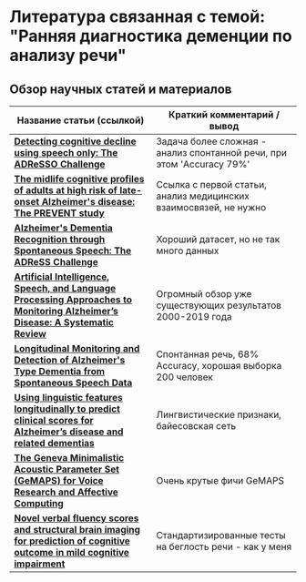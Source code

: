 # Литература связанная с темой: "Ранняя диагностика деменции по анализу речи"

## Обзор научных статей и материалов

| Название статьи (ссылкой) | Краткий комментарий / вывод |
|---------------------------|----------------------------|
| **[Detecting cognitive decline using speech only: The ADReSSO Challenge](https://www.medrxiv.org/content/10.1101/2021.03.24.21254263v2.full-text)** | Задача более сложная - анализ спонтанной речи, при этом 'Accuracy 79%' |
| **[The midlife cognitive profiles of adults at high risk of late-onset Alzheimer's disease: The PREVENT study](https://www.sciencedirect.com/science/article/abs/pii/S1552526017300936)** | Ссылка с первой статьи, анализ медицинских взаимосвязей, не нужно |
| **[Alzheimer's Dementia Recognition through Spontaneous Speech: The ADReSS Challenge](https://arxiv.org/abs/2004.06833)** | Хороший датасет, но не так много данных |
| **[Artificial Intelligence, Speech, and Language Processing Approaches to Monitoring Alzheimer’s Disease: A Systematic Review](https://journals.sagepub.com/doi/full/10.3233/JAD-200888)** | Огромный обзор уже существующих результатов 2000-2019 года|
| **[Longitudinal Monitoring and Detection of Alzheimer's Type Dementia from Spontaneous Speech Data](https://ieeexplore.ieee.org/abstract/document/8104154)** | Спонтанная речь, 68% Accuracy, хорошая выборка 200 человек |
| **[Using linguistic features longitudinally to predict clinical scores for Alzheimer’s disease and related dementias](https://aclanthology.org/W15-5123.pdf)** | Лингвистические признаки, байесовская сеть |
| **[The Geneva Minimalistic Acoustic Parameter Set (GeMAPS) for Voice Research and Affective Computing](https://ieeexplore.ieee.org/abstract/document/7160715)** | Очень крутые фичи GeMAPS |
| **[Novel verbal fluency scores and structural brain imaging for prediction of cognitive outcome in mild cognitive impairment](https://www.sciencedirect.com/science/article/pii/S2352872916000051)** | Стандартизированные тесты на беглость речи - как у меня |



